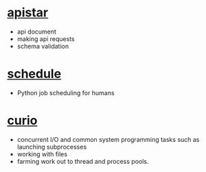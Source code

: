 # [apistar](https://docs.apistar.com/)
- api document
- making api requests
- schema validation
# [schedule](https://github.com/dbader/schedule)
- Python job scheduling for humans
# [curio](https://github.com/dabeaz/curio)
- concurrent I/O and common system programming tasks such as launching subprocesses
- working with files
- farming work out to thread and process pools.
